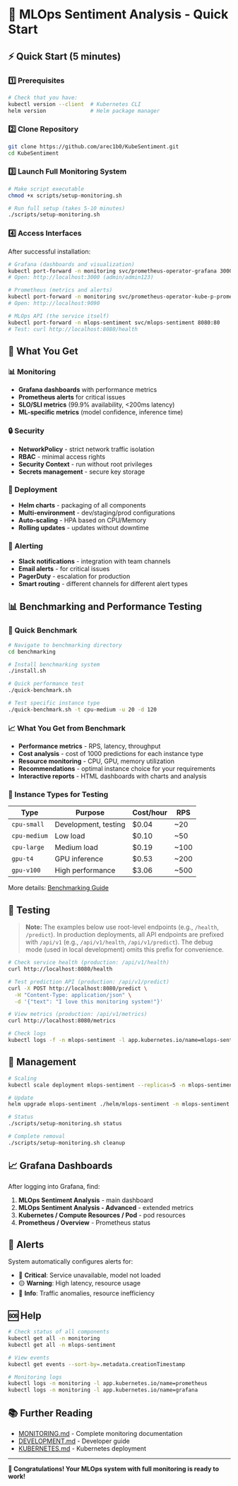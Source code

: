 # 🚀 MLOps Sentiment Analysis - Quick Start

## ⚡ Quick Start (5 minutes)

### 1️⃣ Prerequisites

```bash
# Check that you have:
kubectl version --client  # Kubernetes CLI
helm version              # Helm package manager
```

### 2️⃣ Clone Repository

```bash
git clone https://github.com/arec1b0/KubeSentiment.git
cd KubeSentiment
```

### 3️⃣ Launch Full Monitoring System

```bash
# Make script executable
chmod +x scripts/setup-monitoring.sh

# Run full setup (takes 5-10 minutes)
./scripts/setup-monitoring.sh
```

### 4️⃣ Access Interfaces

After successful installation:

```bash
# Grafana (dashboards and visualization)
kubectl port-forward -n monitoring svc/prometheus-operator-grafana 3000:80
# Open: http://localhost:3000 (admin/admin123)

# Prometheus (metrics and alerts)
kubectl port-forward -n monitoring svc/prometheus-operator-kube-p-prometheus 9090:9090
# Open: http://localhost:9090

# MLOps API (the service itself)
kubectl port-forward -n mlops-sentiment svc/mlops-sentiment 8080:80
# Test: curl http://localhost:8080/health
```

## 🎯 What You Get

### 📊 Monitoring

- **Grafana dashboards** with performance metrics
- **Prometheus alerts** for critical issues
- **SLO/SLI metrics** (99.9% availability, <200ms latency)
- **ML-specific metrics** (model confidence, inference time)

### 🔒 Security

- **NetworkPolicy** - strict network traffic isolation
- **RBAC** - minimal access rights
- **Security Context** - run without root privileges
- **Secrets management** - secure key storage

### 🚀 Deployment

- **Helm charts** - packaging of all components
- **Multi-environment** - dev/staging/prod configurations
- **Auto-scaling** - HPA based on CPU/Memory
- **Rolling updates** - updates without downtime

### 🚨 Alerting

- **Slack notifications** - integration with team channels
- **Email alerts** - for critical issues
- **PagerDuty** - escalation for production
- **Smart routing** - different channels for different alert types

## 📊 Benchmarking and Performance Testing

### 🚀 Quick Benchmark

```bash
# Navigate to benchmarking directory
cd benchmarking

# Install benchmarking system
./install.sh

# Quick performance test
./quick-benchmark.sh

# Test specific instance type
./quick-benchmark.sh -t cpu-medium -u 20 -d 120
```

### 📈 What You Get from Benchmark

- **Performance metrics** - RPS, latency, throughput
- **Cost analysis** - cost of 1000 predictions for each instance type
- **Resource monitoring** - CPU, GPU, memory utilization
- **Recommendations** - optimal instance choice for your requirements
- **Interactive reports** - HTML dashboards with charts and analysis

### 🎯 Instance Types for Testing

| Type | Purpose | Cost/hour | RPS |
|------|---------|-----------|-----|
| `cpu-small` | Development, testing | $0.04 | ~20 |
| `cpu-medium` | Low load | $0.10 | ~50 |
| `cpu-large` | Medium load | $0.19 | ~100 |
| `gpu-t4` | GPU inference | $0.53 | ~200 |
| `gpu-v100` | High performance | $3.06 | ~500 |

More details: [Benchmarking Guide](BENCHMARKING.md)

## 🧪 Testing

> **Note:** The examples below use root-level endpoints (e.g., `/health`, `/predict`). In production deployments, all API endpoints are prefixed with `/api/v1` (e.g., `/api/v1/health`, `/api/v1/predict`). The debug mode (used in local development) omits this prefix for convenience.

```bash
# Check service health (production: /api/v1/health)
curl http://localhost:8080/health

# Test prediction API (production: /api/v1/predict)
curl -X POST http://localhost:8080/predict \
  -H "Content-Type: application/json" \
  -d '{"text": "I love this monitoring system!"}'

# View metrics (production: /api/v1/metrics)
curl http://localhost:8080/metrics

# Check logs
kubectl logs -f -n mlops-sentiment -l app.kubernetes.io/name=mlops-sentiment
```

## 🔧 Management

```bash
# Scaling
kubectl scale deployment mlops-sentiment --replicas=5 -n mlops-sentiment

# Update
helm upgrade mlops-sentiment ./helm/mlops-sentiment -n mlops-sentiment --set image.tag=v1.1.0

# Status
./scripts/setup-monitoring.sh status

# Complete removal
./scripts/setup-monitoring.sh cleanup
```

## 📈 Grafana Dashboards

After logging into Grafana, find:

1. **MLOps Sentiment Analysis** - main dashboard
2. **MLOps Sentiment Analysis - Advanced** - extended metrics
3. **Kubernetes / Compute Resources / Pod** - pod resources
4. **Prometheus / Overview** - Prometheus status

## 🚨 Alerts

System automatically configures alerts for:

- 🔴 **Critical**: Service unavailable, model not loaded
- 🟡 **Warning**: High latency, resource usage
- 🔵 **Info**: Traffic anomalies, resource inefficiency

## 🆘 Help

```bash
# Check status of all components
kubectl get all -n monitoring
kubectl get all -n mlops-sentiment

# View events
kubectl get events --sort-by=.metadata.creationTimestamp

# Monitoring logs
kubectl logs -n monitoring -l app.kubernetes.io/name=prometheus
kubectl logs -n monitoring -l app.kubernetes.io/name=grafana
```

## 📚 Further Reading

- [MONITORING.md](MONITORING.md) - Complete monitoring documentation
- [DEVELOPMENT.md](DEVELOPMENT.md) - Developer guide
- [KUBERNETES.md](KUBERNETES.md) - Kubernetes deployment

---

**🎉 Congratulations! Your MLOps system with full monitoring is ready to work!**
